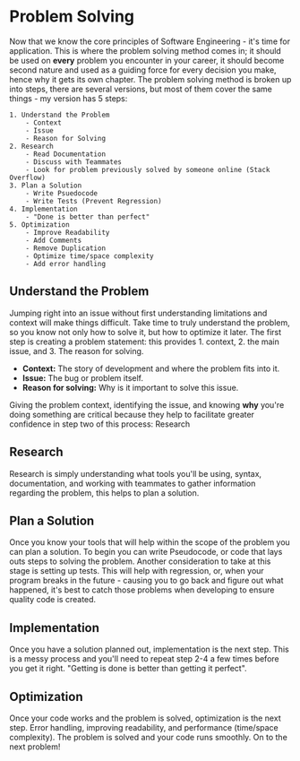 # Problem Solving

Now that we know the core principles of Software Engineering - it's time for application. This is where the problem solving method comes in; it should be used on **every** problem you encounter in your career, it should become second nature and used as a guiding force for every decision you make, hence why it gets its own chapter. The problem solving method is broken up into steps, there are several versions, but most of them cover the same things - my version has 5 steps:

```
1. Understand the Problem
    - Context
    - Issue
    - Reason for Solving
2. Research 
    - Read Documentation
    - Discuss with Teammates
    - Look for problem previously solved by someone online (Stack Overflow)
3. Plan a Solution
    - Write Psuedocode
    - Write Tests (Prevent Regression)
4. Implementation
    - "Done is better than perfect"
5. Optimization
    - Improve Readability
    - Add Comments
    - Remove Duplication
    - Optimize time/space complexity
    - Add error handling
```


## Understand the Problem

Jumping right into an issue without first understanding limitations and context will make things difficult. Take time to truly understand the problem, so you know not only how to solve it, but how to optimize it later. The first step is creating a problem statement: this provides 1. context, 2. the main issue, and 3. The reason for solving.

* **Context:** The story of development and where the problem fits into it.
* **Issue:** The bug or problem itself.
* **Reason for solving:** Why is it important to solve this issue.

Giving the problem context, identifying the issue, and knowing **why** you're doing something are critical because they help to facilitate greater confidence in step two of this process: Research

## Research

Research is simply understanding what tools you'll be using, syntax, documentation, and working with teammates to gather information regarding the problem, this helps to plan a solution.

## Plan a Solution

Once you know your tools that will help within the scope of the problem you can plan a solution. To begin you can write Pseudocode, or code that lays outs steps to solving the problem. Another consideration to take at this stage is setting up tests. This will help with regression, or, when your program breaks in the future - causing you to go back and figure out what happened, it's best to catch those problems when developing to ensure quality code is created.

## Implementation

Once you have a solution planned out, implementation is the next step. This is a messy process and you'll need to repeat step 2-4 a few times before you get it right. "Getting is done is better than getting it perfect".

## Optimization

Once your code works and the problem is solved, optimization is the next step. Error handling, improving readability, and performance (time/space complexity). The problem is solved and your code runs smoothly. On to the next problem!


